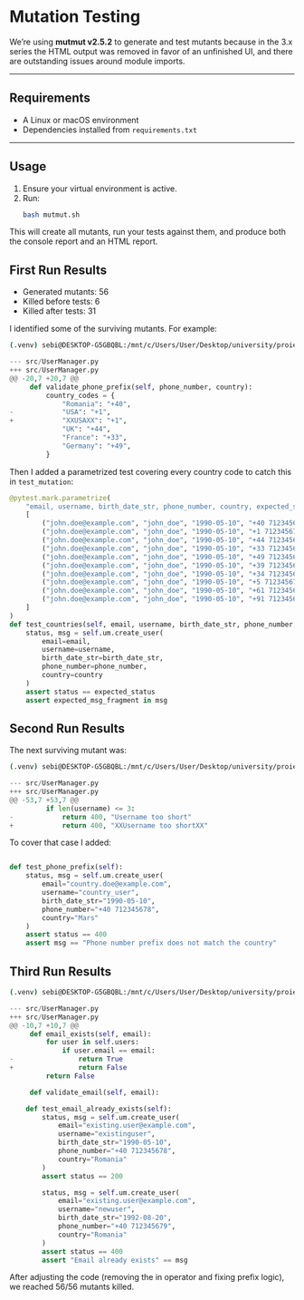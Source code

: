 # Mutation Testing

We’re using **mutmut v2.5.2** to generate and test mutants because in the 3.x series the HTML output was removed in favor of an unfinished UI, and there are outstanding issues around module imports.

---

## Requirements

- A Linux or macOS environment
- Dependencies installed from `requirements.txt`

---

## Usage

1. Ensure your virtual environment is active.
2. Run:
   ```bash
   bash mutmut.sh
   ```

This will create all mutants, run your tests against them, and produce both the console report and an HTML report.

## First Run Results

- Generated mutants: 56
- Killed before tests: 6
- Killed after tests: 31

I identified some of the surviving mutants. For example:

```bash
(.venv) sebi@DESKTOP-G5GBQBL:/mnt/c/Users/User/Desktop/university/proiect-tss$ mutmut show 10
```

```python
--- src/UserManager.py
+++ src/UserManager.py
@@ -20,7 +20,7 @@
     def validate_phone_prefix(self, phone_number, country):
         country_codes = {
             "Romania": "+40",
-            "USA": "+1",
+            "XXUSAXX": "+1",
             "UK": "+44",
             "France": "+33",
             "Germany": "+49",
         }
```

Then I added a parametrized test covering every country code to catch this in `test_mutation`:

```python
@pytest.mark.parametrize(
    "email, username, birth_date_str, phone_number, country, expected_status, expected_msg_fragment",
    [
        ("john.doe@example.com", "john_doe", "1990-05-10", "+40 712345678", "Romania", 200, "User successfully created"),
        ("john.doe@example.com", "john_doe", "1990-05-10", "+1 712345678", "USA",     200, "User successfully created"),
        ("john.doe@example.com", "john_doe", "1990-05-10", "+44 712345678", "UK",     200, "User successfully created"),
        ("john.doe@example.com", "john_doe", "1990-05-10", "+33 712345678", "France", 200, "User successfully created"),
        ("john.doe@example.com", "john_doe", "1990-05-10", "+49 712345678", "Germany",200, "User successfully created"),
        ("john.doe@example.com", "john_doe", "1990-05-10", "+39 712345678", "Italy",  200, "User successfully created"),
        ("john.doe@example.com", "john_doe", "1990-05-10", "+34 712345678", "Spain",  200, "User successfully created"),
        ("john.doe@example.com", "john_doe", "1990-05-10", "+5 712345678",  "Canada", 200, "User successfully created"),
        ("john.doe@example.com", "john_doe", "1990-05-10", "+61 712345678", "Australia",200, "User successfully created"),
        ("john.doe@example.com", "john_doe", "1990-05-10", "+91 712345678", "India",   200, "User successfully created"),
    ]
)
def test_countries(self, email, username, birth_date_str, phone_number, country, expected_status, expected_msg_fragment):
    status, msg = self.um.create_user(
        email=email,
        username=username,
        birth_date_str=birth_date_str,
        phone_number=phone_number,
        country=country
    )
    assert status == expected_status
    assert expected_msg_fragment in msg

```

## Second Run Results

The next surviving mutant was:

```bash
(.venv) sebi@DESKTOP-G5GBQBL:/mnt/c/Users/User/Desktop/university/proiect-tss$ mutmut show 53
```

```python
--- src/UserManager.py
+++ src/UserManager.py
@@ -53,7 +53,7 @@
         if len(username) <= 3:
-            return 400, "Username too short"
+            return 400, "XXUsername too shortXX"
```

To cover that case I added:

```python

def test_phone_prefix(self):
    status, msg = self.um.create_user(
        email="country.doe@example.com",
        username="country_user",
        birth_date_str="1990-05-10",
        phone_number="+40 712345678",
        country="Mars"
    )
    assert status == 400
    assert msg == "Phone number prefix does not match the country"
```

## Third Run Results

```bash
(.venv) sebi@DESKTOP-G5GBQBL:/mnt/c/Users/User/Desktop/university/proiect-tss$ mutmut show 3
```

```python
--- src/UserManager.py
+++ src/UserManager.py
@@ -10,7 +10,7 @@
     def email_exists(self, email):
         for user in self.users:
             if user.email == email:
-                return True
+                return False
         return False

     def validate_email(self, email):

    def test_email_already_exists(self):
        status, msg = self.um.create_user(
            email="existing.user@example.com",
            username="existinguser",
            birth_date_str="1990-05-10",
            phone_number="+40 712345678",
            country="Romania"
        )
        assert status == 200

        status, msg = self.um.create_user(
            email="existing.user@example.com",
            username="newuser",
            birth_date_str="1992-08-20",
            phone_number="+40 712345679",
            country="Romania"
        )
        assert status == 400
        assert "Email already exists" == msg
```

After adjusting the code (removing the in operator and fixing prefix logic), we reached 56/56 mutants killed.
